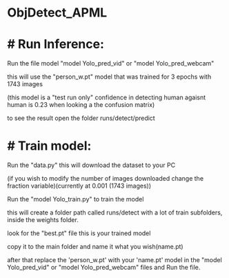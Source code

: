 # ObjDetect_APML
# # Run Inference: 

Run the file model "model Yolo_pred_vid" or "model Yolo_pred_webcam"

this will use the "person_w.pt" model that was trained for 3 epochs with 1743 images 

(this model is a "test run only" confidence in detecting human agaisnt human is 0.23 when looking a the confusion matrix)

to see the result open the folder runs/detect/predict


# # Train model:

Run the "data.py" this will download the dataset to your PC 

(if you wish to modify the number of images downloaded change the fraction variable)(currently at 0.001 (1743 images))

Run the "model Yolo_train.py" to train the model

this will create a folder path called runs/detect with a lot of train subfolders, inside the weights folder.

look for the "best.pt" file this is your trained model  

copy it to the main folder and name it what you wish(name.pt)

after that replace the  'person_w.pt' with your 'name.pt' model in the "model Yolo_pred_vid" or "model Yolo_pred_webcam" files
and Run the file.


